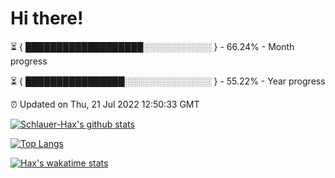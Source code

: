# Hi there!

⏳ { ███████████████████░░░░░░░░░░░ } - 66.24% - Month progress

⏳ { ████████████████░░░░░░░░░░░░░░ } - 55.22% - Year progress

⏰ Updated on Thu, 21 Jul 2022 12:50:33 GMT


[![Schlauer-Hax's github stats](https://github-readme-stats.vercel.app/api?username=Schlauer-Hax&show_icons=true&theme=dark&count_private=true)](https://github.com/Schlauer-Hax)


[![Top Langs](https://github-readme-stats.vercel.app/api/top-langs/?username=Schlauer-Hax&layout=compact&theme=dark)](https://github.com/Schlauer-Hax?tab=repositories)


[![Hax's wakatime stats](https://github-readme-stats.vercel.app/api/wakatime?username=Hax&theme=dark)](https://wakatime.com/@Hax)

